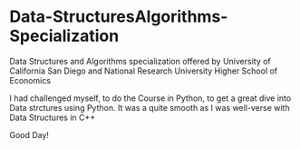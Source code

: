 # Data-StructuresAlgorithms-Specialization
Data Structures and Algorithms specialization offered by University of California San Diego and National Research University Higher School of Economics

I had challenged myself, to do the Course in Python, to get a great dive into Data strctures using Python.
It was a quite smooth as I was well-verse with Data Structures in C++

Good Day!
